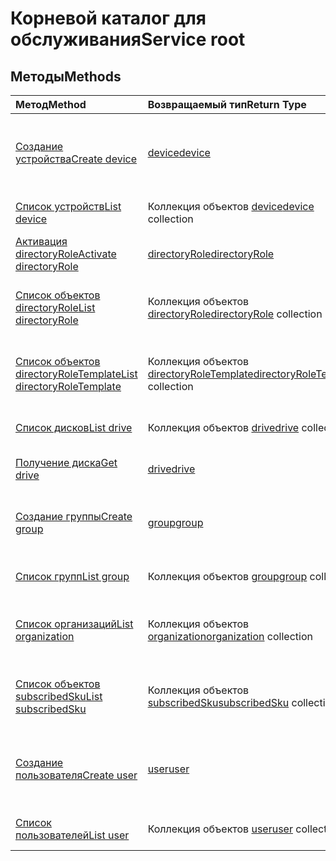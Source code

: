 # <a name="service-root"></a><span data-ttu-id="0e678-101">Корневой каталог для обслуживания</span><span class="sxs-lookup"><span data-stu-id="0e678-101">Service root</span></span>


## <a name="methods"></a><span data-ttu-id="0e678-102">Методы</span><span class="sxs-lookup"><span data-stu-id="0e678-102">Methods</span></span>



| <span data-ttu-id="0e678-103">Метод</span><span class="sxs-lookup"><span data-stu-id="0e678-103">Method</span></span>           | <span data-ttu-id="0e678-104">Возвращаемый тип</span><span class="sxs-lookup"><span data-stu-id="0e678-104">Return Type</span></span>    |<span data-ttu-id="0e678-105">Описание</span><span class="sxs-lookup"><span data-stu-id="0e678-105">Description</span></span>|
|:---------------|:--------|:----------|
|[<span data-ttu-id="0e678-106">Создание устройства</span><span class="sxs-lookup"><span data-stu-id="0e678-106">Create device</span></span>](../api/device_post_devices.md) |[<span data-ttu-id="0e678-107">device</span><span class="sxs-lookup"><span data-stu-id="0e678-107">device</span></span>](device.md)| <span data-ttu-id="0e678-108">Создание устройства путем добавления в коллекцию устройств.</span><span class="sxs-lookup"><span data-stu-id="0e678-108">Create a new device by posting to the devices collection.</span></span>|
|[<span data-ttu-id="0e678-109">Список устройств</span><span class="sxs-lookup"><span data-stu-id="0e678-109">List device</span></span>](../api/device_list.md) | <span data-ttu-id="0e678-110">Коллекция объектов [device](device.md)</span><span class="sxs-lookup"><span data-stu-id="0e678-110">[device](device.md) collection</span></span> |<span data-ttu-id="0e678-111">Получение коллекции объектов device.</span><span class="sxs-lookup"><span data-stu-id="0e678-111">Get device object collection.</span></span> |
|[<span data-ttu-id="0e678-112">Активация directoryRole</span><span class="sxs-lookup"><span data-stu-id="0e678-112">Activate directoryRole</span></span>](../api/directoryrole_post_directoryroles.md) | [<span data-ttu-id="0e678-113">directoryRole</span><span class="sxs-lookup"><span data-stu-id="0e678-113">directoryRole</span></span>](directoryrole.md) |<span data-ttu-id="0e678-114">Активация роли каталога.</span><span class="sxs-lookup"><span data-stu-id="0e678-114">Activate a directory role.</span></span> |
|[<span data-ttu-id="0e678-115">Список объектов directoryRole</span><span class="sxs-lookup"><span data-stu-id="0e678-115">List directoryRole</span></span>](../api/directoryrole_list.md) | <span data-ttu-id="0e678-116">Коллекция объектов [directoryRole](directoryrole.md)</span><span class="sxs-lookup"><span data-stu-id="0e678-116">[directoryRole](directoryrole.md) collection</span></span> |<span data-ttu-id="0e678-117">Получение коллекции объектов directoryRole.</span><span class="sxs-lookup"><span data-stu-id="0e678-117">Get directoryRole object collection.</span></span> |
|[<span data-ttu-id="0e678-118">Список объектов directoryRoleTemplate</span><span class="sxs-lookup"><span data-stu-id="0e678-118">List directoryRoleTemplate</span></span>](../api/directoryroletemplate_list.md) | <span data-ttu-id="0e678-119">Коллекция объектов [directoryRoleTemplate](directoryroletemplate.md)</span><span class="sxs-lookup"><span data-stu-id="0e678-119">[directoryRoleTemplate](directoryroletemplate.md) collection</span></span> |<span data-ttu-id="0e678-120">Получение коллекции объектов directoryRoleTemplate.</span><span class="sxs-lookup"><span data-stu-id="0e678-120">Get directoryRoleTemplate object collection.</span></span> |
|[<span data-ttu-id="0e678-121">Список дисков</span><span class="sxs-lookup"><span data-stu-id="0e678-121">List drive</span></span>](../api/drive_list.md) | <span data-ttu-id="0e678-122">Коллекция объектов [drive](drive.md)</span><span class="sxs-lookup"><span data-stu-id="0e678-122">[drive](drive.md) collection</span></span> |<span data-ttu-id="0e678-123">Получение коллекции объектов drive.</span><span class="sxs-lookup"><span data-stu-id="0e678-123">Get drive object collection.</span></span> |
|[<span data-ttu-id="0e678-124">Получение диска</span><span class="sxs-lookup"><span data-stu-id="0e678-124">Get drive</span></span>](../api/drive_get.md) | [<span data-ttu-id="0e678-125">drive</span><span class="sxs-lookup"><span data-stu-id="0e678-125">drive</span></span>](drive.md)  |<span data-ttu-id="0e678-126">Получение свойств объекта drive.</span><span class="sxs-lookup"><span data-stu-id="0e678-126">Get drive object properties.</span></span> |
|[<span data-ttu-id="0e678-127">Создание группы</span><span class="sxs-lookup"><span data-stu-id="0e678-127">Create group</span></span>](../api/group_post_groups.md) |[<span data-ttu-id="0e678-128">group</span><span class="sxs-lookup"><span data-stu-id="0e678-128">group</span></span>](group.md)| <span data-ttu-id="0e678-129">Создание группы путем добавления в коллекцию групп.</span><span class="sxs-lookup"><span data-stu-id="0e678-129">Create a new group by posting to the groups collection.</span></span>|
|[<span data-ttu-id="0e678-130">Список групп</span><span class="sxs-lookup"><span data-stu-id="0e678-130">List group</span></span>](../api/group_list.md) | <span data-ttu-id="0e678-131">Коллекция объектов [group](group.md)</span><span class="sxs-lookup"><span data-stu-id="0e678-131">[group](group.md) collection</span></span> |<span data-ttu-id="0e678-132">Получение коллекции объектов group.</span><span class="sxs-lookup"><span data-stu-id="0e678-132">Get group object collection.</span></span> |
|[<span data-ttu-id="0e678-133">Список организаций</span><span class="sxs-lookup"><span data-stu-id="0e678-133">List organization</span></span>](../api/organization_get.md) | <span data-ttu-id="0e678-134">Коллекция объектов [organization](organization.md)</span><span class="sxs-lookup"><span data-stu-id="0e678-134">[organization](organization.md) collection</span></span> |<span data-ttu-id="0e678-135">Получение коллекции объектов organization.</span><span class="sxs-lookup"><span data-stu-id="0e678-135">Get organization object collection.</span></span> |
|[<span data-ttu-id="0e678-136">Список объектов subscribedSku</span><span class="sxs-lookup"><span data-stu-id="0e678-136">List subscribedSku</span></span>](../api/subscribedsku_list.md) | <span data-ttu-id="0e678-137">Коллекция объектов [subscribedSku](subscribedsku.md)</span><span class="sxs-lookup"><span data-stu-id="0e678-137">[subscribedSku](subscribedsku.md) collection</span></span> |<span data-ttu-id="0e678-138">Получение коллекции объектов subscribedSku.</span><span class="sxs-lookup"><span data-stu-id="0e678-138">Get subscribedSku object collection.</span></span> |
|[<span data-ttu-id="0e678-139">Создание пользователя</span><span class="sxs-lookup"><span data-stu-id="0e678-139">Create user</span></span>](../api/user_post_users.md) |[<span data-ttu-id="0e678-140">user</span><span class="sxs-lookup"><span data-stu-id="0e678-140">user</span></span>](user.md)| <span data-ttu-id="0e678-141">Создание пользователя путем добавления в коллекцию пользователей.</span><span class="sxs-lookup"><span data-stu-id="0e678-141">Create a new user by posting to the users collection.</span></span>|
|[<span data-ttu-id="0e678-142">Список пользователей</span><span class="sxs-lookup"><span data-stu-id="0e678-142">List user</span></span>](../api/user_list.md) | <span data-ttu-id="0e678-143">Коллекция объектов [user](user.md)</span><span class="sxs-lookup"><span data-stu-id="0e678-143">[user](user.md) collection</span></span> |<span data-ttu-id="0e678-144">Получение коллекции объектов user.</span><span class="sxs-lookup"><span data-stu-id="0e678-144">Get user object collection.</span></span> |

<!-- uuid: 8fcb5dbc-d5aa-4681-8e31-b001d5168d79
2015-10-25 14:57:30 UTC -->
<!-- {
  "type": "#page.annotation",
  "description": "Service root",
  "keywords": "",
  "section": "documentation",
  "tocPath": ""
}-->
